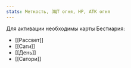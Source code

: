 ```yaml
---
stats: Меткость, ЗЩТ огня, HP, АТК огня
---
```

Для активации необходимы карты Бестиария:
- [[Рассвет]]
- [[Сати]]
- [[День]]
- [[Сатори]]